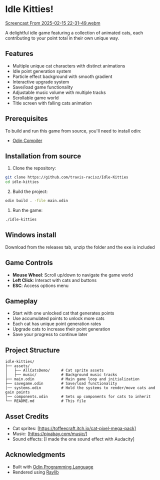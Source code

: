 # Idle Kitties!
[Screencast From 2025-02-15 22-31-49.webm](https://github.com/user-attachments/assets/0ae7436b-2e86-4222-8101-60ab56339d46)

A delightful idle game featuring a collection of animated cats, each contributing to your point total in their own unique way.

## Features

- Multiple unique cat characters with distinct animations
- Idle point generation system
- Particle effect background with smooth gradient
- Interactive upgrade system
- Save/load game functionality
- Adjustable music volume with multiple tracks
- Scrollable game world
- Title screen with falling cats animation

## Prerequisites

To build and run this game from source, you'll need to install odin:
- [Odin Compiler](https://odin-lang.org/)


## Installation from source

1. Clone the repository:
```bash
git clone https://github.com/travis-racisz/Idle-Kitties
cd idle-kitties
```

2. Build the project:
```bash
odin build . -file main.odin
```

1. Run the game:
```bash
./idle-kitties
```

## Windows install
Download from the releases tab, unzip the folder and the exe is included 

## Game Controls

- **Mouse Wheel**: Scroll up/down to navigate the game world
- **Left Click**: Interact with cats and buttons
- **ESC**: Access options menu

## Gameplay

- Start with one unlocked cat that generates points
- Use accumulated points to unlock more cats
- Each cat has unique point generation rates
- Upgrade cats to increase their point generation
- Save your progress to continue later

## Project Structure

```
idle-kitties/
├── assets/
│   ├── AllCatsDemo/     # Cat sprite assets
│   ├── music/           # Background music tracks
├── main.odin            # Main game loop and initialization
├── savegame.odin        # Save/load functionality
|── systems.odin         # Hold the systems to render/move cats and gain points
|── components.odin      # Sets up components for cats to inherit 
└── README.md            # This file
```

## Asset Credits

- Cat sprites: [https://toffeecraft.itch.io/cat-pixel-mega-pack]
- Music: [https://pixabay.com/music/]
- Sound effects: [I made the one sound effect with Audacity]

## Acknowledgments

- Built with [Odin Programming Language](https://odin-lang.org/)
- Rendered using [Raylib](https://www.raylib.com/)
